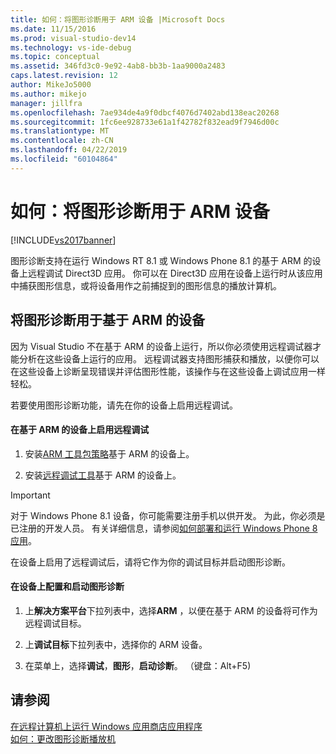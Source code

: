 ```yaml
---
title: 如何：将图形诊断用于 ARM 设备 |Microsoft Docs
ms.date: 11/15/2016
ms.prod: visual-studio-dev14
ms.technology: vs-ide-debug
ms.topic: conceptual
ms.assetid: 346fd3c0-9e92-4ab8-bb3b-1aa9000a2483
caps.latest.revision: 12
author: MikeJo5000
ms.author: mikejo
manager: jillfra
ms.openlocfilehash: 7ae934de4a9f0dbcf4076d7402abd138eac20268
ms.sourcegitcommit: 1fc6ee928733e61a1f42782f832ead9f7946d00c
ms.translationtype: MT
ms.contentlocale: zh-CN
ms.lasthandoff: 04/22/2019
ms.locfileid: "60104864"
---
```

# <a name="how-to-use-graphics-diagnostics-with-an-arm-device"></a>如何：将图形诊断用于 ARM 设备
[!INCLUDE[vs2017banner](../includes/vs2017banner.md)]

图形诊断支持在运行 Windows RT 8.1 或 Windows Phone 8.1 的基于 ARM 的设备上远程调试 Direct3D 应用。 你可以在 Direct3D 应用在设备上运行时从该应用中捕获图形信息，或将设备用作之前捕捉到的图形信息的播放计算机。  
  
## <a name="using-graphics-diagnostics-with-an-arm-based-device"></a>将图形诊断用于基于 ARM 的设备  
 因为 Visual Studio 不在基于 ARM 的设备上运行，所以你必须使用远程调试器才能分析在这些设备上运行的应用。 远程调试器支持图形捕获和播放，以便你可以在这些设备上诊断呈现错误并评估图形性能，该操作与在这些设备上调试应用一样轻松。  
  
 若要使用图形诊断功能，请先在你的设备上启用远程调试。  
  
#### <a name="to-enable-remote-debugging-on-your-arm-based-device"></a>在基于 ARM 的设备上启用远程调试  
  
1. 安装[ARM 工具包策略](http://msdn.microsoft.com/windows/desktop/dn469188)基于 ARM 的设备上。  
  
2. 安装[远程调试工具](https://my.visualstudio.com/Downloads?q=remote%20tools%20visual%20studio%202015)基于 ARM 的设备上。  
  
> [!IMPORTANT]
>  对于 Windows Phone 8.1 设备，你可能需要注册手机以供开发。 为此，你必须是已注册的开发人员。 有关详细信息，请参阅[如何部署和运行 Windows Phone 8 应用](http://msdn.microsoft.com/library/windowsphone/develop/ff402565.aspx)。  
  
 在设备上启用了远程调试后，请将它作为你的调试目标并启动图形诊断。  
  
#### <a name="to-configure-and-start-graphics-diagnostics-on-your-device"></a>在设备上配置和启动图形诊断  
  
1. 上**解决方案平台**下拉列表中，选择**ARM** ，以便在基于 ARM 的设备将可作为远程调试目标。  
  
2. 上**调试目标**下拉列表中，选择你的 ARM 设备。  
  
3. 在菜单上，选择**调试**，**图形**，**启动诊断**。 （键盘：Alt+F5)  
  
## <a name="see-also"></a>请参阅  
 [在远程计算机上运行 Windows 应用商店应用程序](../debugger/run-windows-store-apps-on-a-remote-machine.md)   
 [如何：更改图形诊断播放机](../debugger/how-to-change-the-graphics-diagnostics-playback-machine.md)
